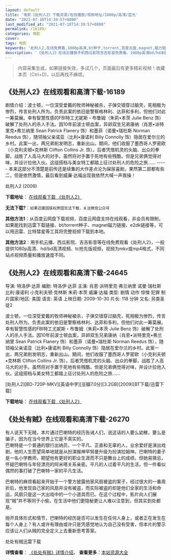 ```yaml
---
layout: default
title: '电影《处刑人2》下载资源/在线播放/视频地址/1080p/高清/蓝光'
date: "2021-07-10T14:39:57+0800"
last_modified_at: "2021-07-10T14:39:57+0800"
permalink: /16189/
categories: 电影
cover:
tags: 电影
keywords: '处刑人2,在线免费看,1080p高清,bt种子,torrent,百度云盘,magnet,磁力链,迅雷下载资源'
description: '《处刑人2》在线云播放手机西瓜影院吉吉影音免费看，1080p高清bd/hd未删减完整版和tc抢先枪版，mkv/mp4格式，附带bt/torrent种子、magnet/磁力链、百度云盘、网盘资源迅雷下载链接'
---
```


>内容采集生成，如果链接失效，多试几个，页面最后有更多精彩视频！收藏本页（Ctrl+D)，以后再找不麻烦。


## 《处刑人2》在线观看和高清下载-16189

剧情介绍：波士顿，一位深受爱戴的牧师神秘被杀，子弹交错穿过脑壳，死相极为惨烈，传言处刑人所为。负责此案的依旧是警察格林利、达菲和多利，但他们对此一筹莫展。幸有智慧性感的FBI特工尤妮斯・布鲁姆（朱莉•本茨 Julie Benz 饰）破解了处刑人的杀人手法。因10年前波士顿血案，异卵双生兄弟康纳（肖恩•派特里克•弗兰纳里 Sean Patrick Flanery 饰）和墨菲（诺曼•瑞杜斯 Norman Reedus 饰），随领袖父亲诺亚（比利•康诺利 Billy Connolly 饰）隐居在爱尔兰的乡村。此案一出，两兄弟削发明志，重新出山。期间，他们收服了墨西哥人罗密欧（小克利夫顿•克林斯 Clifton Collins Jr. 饰）。后者凭借机灵的头脑、出众的拳脚，战胜了人高马大的对手。虽然将对手置于死地有些残酷，但是兄弟俩觉得对味，并设计拉他入伙。这组搭档与美女特工都踏上征讨处刑人的危险之旅…… ----- 本来这部分不清楚是前传还是续集的大作差点沦为屎尿喜剧，果然第二部都有些二，但是依然激情，最后看到威廉·达福出现我依然大喊一声我操！


处刑人2 (2009)

**下载地址**： [在线观看下载 《处刑人2》](https://www.btbtdy.me/btdy/dy4179.html) 


**无法下载?**：`如果迅雷因版权原因无法下载，关注微信公众号 `

**其他方法1**：从百度云网盘下载视频，百度云网盘支持在线观看，非会员有限制，如果能找到迅雷下载链接、bt/torrent种子、magnet磁力链接、e2dk链接等，可以用迅雷、比特彗星等工具将完整视频下载到本地。

**其他方法2**：用手机云播、西瓜影院、吉吉影音等在线免费观看《处刑人2》，一般提供1080p高清、hd/bd高清视频、tc抢先版视频，视频为mkv或mp4格式，不同站点视频质量和播放速度不同。


## 《处刑人2》在线观看和高清下载-24645

导演: 特洛伊·达菲 编剧: 特洛伊·达菲 主演: 肖恩·派特里克·弗兰纳里 诺曼·瑞杜斯 比利·康诺利 小克利夫顿·克林斯 朱莉·本茨 威廉·达福 类型: 剧情 动作 惊悚 犯罪 制片国家/地区: 美国 语言: 英语 上映日期: 2009-10-30 片长: 118 分钟 又名: 另类圣徒2

波士顿，一位深受爱戴的牧师神秘被杀，子弹交错穿过脑壳，死相极为惨烈，传言处刑人所为。负责此案的依旧是警察格林利、达菲和多利，但他们对此一筹莫展。幸有智慧性感的FBI特工尤妮斯・布鲁姆（朱莉•本茨 Julie Benz 饰）破解了处刑人的杀人手法。因10年前波士顿血案，异卵双生兄弟康纳（肖恩•派特里克•弗兰纳里 Sean Patrick Flanery 饰）和墨菲（诺曼•瑞杜斯 Norman Reedus 饰），随领袖父亲诺亚（比利•康诺利 Billy Connolly 饰）隐居在爱尔兰的乡村。此案一出，两兄弟削发明志，重新出山。期间，他们收服了墨西哥人罗密欧（小克利夫顿•克林斯 Clifton Collins Jr. 饰）。后者凭借机灵的头脑、出众的拳脚，战胜了人高马大的对手。虽然将对手置于死地有些残酷，但是兄弟俩觉得对味，并设计拉他入伙。这组搭档与美女特工都踏上征讨处刑人的危险之旅……


[处刑人2][BD-720P-MKV][英语中字][豆瓣7.0分][3.2GB][2009][BT下载/迅雷下载]

**下载地址**： [在线观看下载 《处刑人2》](https://www.btdx8.com/torrent/the_boondock_saints_ii_all_saints_day_2009.html) 


## 《处处有贼》在线观看和高清下载-26270

有人说天下无贼，本片通过巴喇特的经历告诫人们，说这话的人要么幼稚，要么是骗子，因为在当今世界上它是不真实的。<br />巴喇特是一个普通的银行出纳员，一个平凡、正直和无辜的人，业余爱好是演出戏剧，他的人生愿望简单地就是从扮演猴神罕努曼升级为扮演拉姆神。巴喇特的妻子是一名小学教师，期望他有更好的职业生涯而不只是舞台上的成绩，但她易猜忌，怀疑巴喇特与年轻漂亮的阿米嗒关系亲密。平凡的人过着平凡的生活，但一件看似偶然的事打破了巴喇特一家的平凡生活。</p>巴喇特的麻烦看起来开始于一个警方披露他家风扇被盗的案子，经过很大的一番周折后，他发现自己家的风扇并没有被盗，而实际被盗的却是他们全家的生活和命运，风扇只是这一大出戏中的一个小道具而已。在这个过程中，影片向人们展现&ldquo;贼&rdquo;并不等同于小偷，在生活中他们更隐秘更让人难以注意到，但其实到处都是。</p>抛开具体形式和情节，巴喇特的经历是否可以发生在任何人身上，或者正在发生在每个人身上？有人或许有理由或许只是凭感觉地认为自己没有受害，但本片的警示应该让人们从贼的完全定义上去重新思考答案。</p>


处处有贼迅雷下载

**详情查看**： [《处处有贼》详情介绍](/movie/26270/)， **查看更多**：[本站资源大全](/movie/t/all/)

